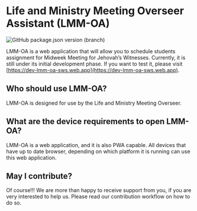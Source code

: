 # Life and Ministry Meeting Overseer Assistant (LMM-OA)

![GitHub package.json version (branch)](https://img.shields.io/github/package-json/v/sws2apps/lmm-oa-sws/alpha)

LMM-OA is a web application that will allow you to schedule students assignment for Midweek Meeting for Jehovah’s Witnesses. Currently, it is still under its initial development phase. If you want to test it, please visit [https://dev-lmm-oa-sws.web.app](https://dev-lmm-oa-sws.web.app).

## Who should use LMM-OA?

LMM-OA is designed for use by the Life and Ministry Meeting Overseer.

## What are the device requirements to open LMM-OA?

LMM-OA is a web application, and it is also PWA capable. All devices that have up to date browser, depending on which platform it is running can use this web application.

## May I contribute?

Of course!!! We are more than happy to receive support from you, if you are very interested to help us. Please read our contribution workflow on how to do so.
